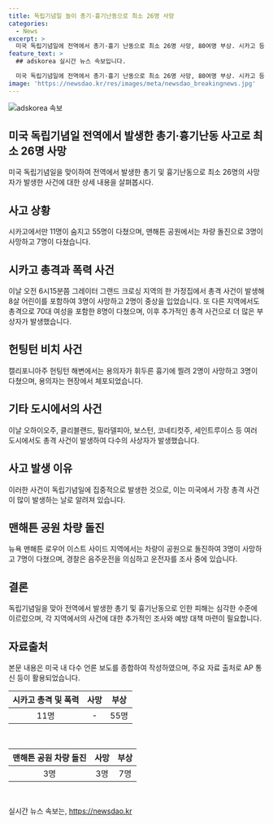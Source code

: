 ```yaml
---
title: 독립기념일 놀이 총기·흉기난동으로 최소 26명 사망
categories:
  - News
excerpt: >
  미국 독립기념일에 전역에서 총기·흉기 난동으로 최소 26명 사망, 80여명 부상. 시카고 등 잇따른 총격으로 11명 사망, 55명 부상. 공휴일을 전후해 시카고 등에서 공격과 사고로 26명 사망, 80여명 부상. 여러 도시에서 총격으로 피해 발생. 뉴욕 맨해튼에서는 차량 돌진으로 3명 사망, 7명 부상. 현장 상황과 용의자 동향 등 조사 중.
feature_text: >
  ## adskorea 실시간 뉴스 속보입니다.

  미국 독립기념일에 전역에서 총기·흉기 난동으로 최소 26명 사망, 80여명 부상. 시카고 등 잇따른 총격으로 11명 사망, 55명 부상. 공휴일을 전후해 시카고 등에서 공격과 사고로 26명 사망, 80여명 부상. 여러 도시에서 총격으로 피해 발생. 뉴욕 맨해튼에서는 차량 돌진으로 3명 사망, 7명 부상. 현장 상황과 용의자 동향 등 조사 중.
image: 'https://newsdao.kr/res/images/meta/newsdao_breakingnews.jpg'
---
```


<p><img src="https://newsdao.kr/res/images/meta/newsdao_breakingnews.jpg" alt="adskorea 속보" /></p>

<h2 data-ke-size="size26">미국 독립기념일 전역에서 발생한 총기·흉기난동 사고로 최소 26명 사망</h2>

<p data-ke-size="size16">미국 독립기념일을 맞이하여 전역에서 발생한 총기 및 흉기난동으로 최소 26명의 사망자가 발생한 사건에 대한 상세 내용을 살펴봅시다.</p>

<h2 data-ke-size="size26">사고 상황</h2>

<p data-ke-size="size16">시카고에서만 11명이 숨지고 55명이 다쳤으며, 맨해튼 공원에서는 차량 돌진으로 3명이 사망하고 7명이 다쳤습니다.</p>

<h2 data-ke-size="size26">시카고 총격과 폭력 사건</h2>

<p data-ke-size="size16">이날 오전 6시15분쯤 그레이터 그랜드 크로싱 지역의 한 가정집에서 총격 사건이 발생해 8살 어린이를 포함하여 3명이 사망하고 2명이 중상을 입었습니다. 또 다른 지역에서도 총격으로 70대 여성을 포함한 8명이 다쳤으며, 이후 추가적인 총격 사건으로 더 많은 부상자가 발생했습니다.</p>

<h2 data-ke-size="size26">헌팅턴 비치 사건</h2>

<p data-ke-size="size16">캘리포니아주 헌팅턴 해변에서는 용의자가 휘두른 흉기에 찔려 2명이 사망하고 3명이 다쳤으며, 용의자는 현장에서 체포되었습니다.</p>

<h2 data-ke-size="size26">기타 도시에서의 사건</h2>

<p data-ke-size="size16">이날 오하이오주, 클리블랜드, 필라델피아, 보스턴, 코네티컷주, 세인트루이스 등 여러 도시에서도 총격 사건이 발생하여 다수의 사상자가 발생했습니다.</p>

<h2 data-ke-size="size26">사고 발생 이유</h2>

<p data-ke-size="size16">이러한 사건이 독립기념일에 집중적으로 발생한 것으로, 이는 미국에서 가장 총격 사건이 많이 발생하는 날로 알려져 있습니다.</p>

<h2 data-ke-size="size26">맨해튼 공원 차량 돌진</h2>

<p data-ke-size="size16">뉴욕 맨해튼 로우어 이스트 사이드 지역에서는 차량이 공원으로 돌진하여 3명이 사망하고 7명이 다쳤으며, 경찰은 음주운전을 의심하고 운전자를 조사 중에 있습니다.</p>

<h2 data-ke-size="size26">결론</h2>

<p data-ke-size="size16">독립기념일을 맞아 전역에서 발생한 총기 및 흉기난동으로 인한 피해는 심각한 수준에 이르렀으며, 각 지역에서의 사건에 대한 추가적인 조사와 예방 대책 마련이 필요합니다.</p>

<h2 data-ke-size="size26">자료출처</h2>

<p data-ke-size="size16">본문 내용은 미국 내 다수 언론 보도를 종합하여 작성하였으며, 주요 자료 출처로 AP 통신 등이 활용되었습니다.</p>

<table>
<thead>
<tr>
<th style="text-align: center; height: 17px;"><b>시카고 총격 및 폭력</b></th>
<th style="text-align: center; height: 17px;"><b>사망</b></th>
<th style="text-align: center; height: 17px;"><b>부상</b></th>
</tr>
</thead>
<tbody>
<tr>
<td style="text-align: center; height: 17px;">11명</td>
<td style="text-align: center; height: 17px;">- </td>
<td style="text-align: center; height: 17px;">55명</td>
</tr>
</tbody>
</table>

<p data-ke-size="size16">&nbsp;</p>

<table>
<thead>
<tr>
<th style="text-align: center; height: 17px;"><b>맨해튼 공원 차량 돌진</b></th>
<th style="text-align: center; height: 17px;"><b>사망</b></th>
<th style="text-align: center; height: 17px;"><b>부상</b></th>
</tr>
</thead>
<tbody>
<tr>
<td style="text-align: center; height: 17px;">3명</td>
<td style="text-align: center; height: 17px;">3명</td>
<td style="text-align: center; height: 17px;">7명</td>
</tr>
</tbody>
</table>

<p data-ke-size="size16">&nbsp;</p>
실시간 뉴스 속보는, <a href="https://newsdao.kr" rel="dofollow">https://newsdao.kr</a>


